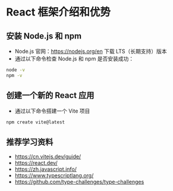 # React 框架介绍和优势

## 安装 Node.js 和 npm

- Node.js 官网：<https://nodejs.org/en> 下载 LTS（长期支持）版本
- 通过以下命令检查 Node.js 和 npm 是否安装成功：

```sh
node -v
npm -v
```

## 创建一个新的 React 应用

- 通过以下命令搭建一个 Vite 项目

```sh
npm create vite@latest
```

## 推荐学习资料

- <https://cn.vitejs.dev/guide/>
- <https://react.dev/>
- <https://zh.javascript.info/>
- <https://www.typescriptlang.org/>
- <https://github.com/type-challenges/type-challenges>
